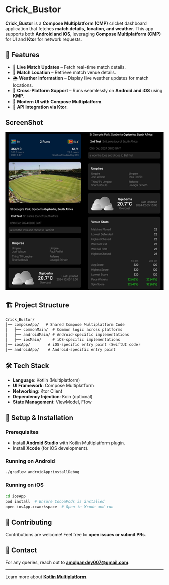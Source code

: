 # **Crick_Bustor**

**Crick_Bustor** is a **Compose Multiplatform (CMP)** cricket dashboard application that fetches **match details, location, and weather**. This app supports both **Android and iOS**, leveraging **Compose Multiplatform (CMP)** for UI and **Ktor** for network requests.

## 📌 Features

- 🏏 **Live Match Updates** – Fetch real-time match details.
- 📍 **Match Location** – Retrieve match venue details.
- 🌦 **Weather Information** – Display live weather updates for match locations.
- 🔄 **Cross-Platform Support** – Runs seamlessly on **Android and iOS** using **KMP**.
- 🚀 **Modern UI with Compose Multiplatform**.
- 🔌 **API Integration via Ktor**.

## ScreenShot
![screenshot](https://github.com/AmulPandey/Crick_Bustor/blob/temp/screenshot.jpeg)

## 🏗️ Project Structure

```
Crick_Bustor/
│── composeApp/   # Shared Compose Multiplatform Code
│   ├── commonMain/  # Common logic across platforms
│   ├── androidMain/ # Android-specific implementations
│   ├── iosMain/     # iOS-specific implementations
│── iosApp/        # iOS-specific entry point (SwiftUI code)
│── androidApp/    # Android-specific entry point
```

## 🛠️ Tech Stack

- **Language**: Kotlin (Multiplatform)
- **UI Framework**: Compose Multiplatform
- **Networking**: Ktor Client
- **Dependency Injection**: Koin (optional)
- **State Management**: ViewModel, Flow

## 🔧 Setup & Installation

### Prerequisites
- Install **Android Studio** with Kotlin Multiplatform plugin.
- Install **Xcode** (for iOS development).

### Running on Android
```sh
./gradlew androidApp:installDebug
```

### Running on iOS
```sh
cd iosApp
pod install  # Ensure CocoaPods is installed
open iosApp.xcworkspace  # Open in Xcode and run
```

## 🤝 Contributing

Contributions are welcome! Feel free to **open issues or submit PRs**.

## 📩 Contact

For any queries, reach out to **[amulpandey007@gmail.com](mailto:amulpandey007@gmail.com)**.

---

Learn more about **[Kotlin Multiplatform](https://www.jetbrains.com/help/kotlin-multiplatform-dev/get-started.html)**.

